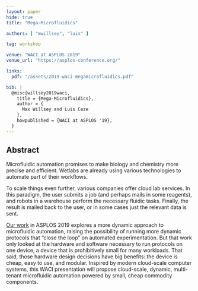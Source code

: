 ```yaml
---
layout: paper
hide: true
title: "Mega-Microfluidics"

authors: [ "mwillsey", "luis" ]

tag: workshop

venue: "WACI at ASPLOS 2019"
venue_url: "https://asplos-conference.org/"

links:
  pdf: "/assets/2019-waci-megamicrofluidics.pdf"

bib: |
  @misc{willsey2019waci,
    title = {Mega-Microfluidics},
    author = {
      Max Willsey and Luis Ceze
    },
    howpublished = {WACI at ASPLOS '19},
  }
---
```


## Abstract

Microfluidic automation promises to make biology and chemistry more
precise and efficient. Wetlabs are already using various technologies
to automate part of their workflows.

To scale things even further, various companies offer cloud lab
services. In this paradigm, the user submits a job (and perhaps mails
in some reagents), and robots in a warehouse perform the necessary
fluidic tasks. Finally, the result is mailed back to the user, or in
some cases just the relevant data is sent.

[Our work][puddle] in ASPLOS 2019 explores a more dynamic approach to
microfluidic automation, raising the possibility of running more
dynamic protocols that “close the loop” on automated
experimentation. But that work only looked at the hardware and
software necessary to run protocols on one device, a device that is
prohibitively small for many workloads. That said, those hardware
design decisions have big benefits: the device is cheap, easy to use,
and modular. Inspired by modern cloud-scale computer systems, this
WACI presentation will propose cloud-scale, dynamic, multi-tenant
microfluidic automation powered by small, cheap commodity components.

[puddle]: /papers/asplos-puddle/
